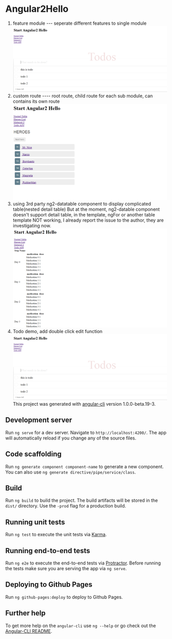 # Angular2Hello
1. feature module --- seperate different features to single module
![Create different feature module](https://github.com/penndai/ng2-vscode/blob/master/screenshots/Todo.PNG "Seperate different modules")
2. custom route ---- root route, child route
   for each sub module, can contains its own route
![custom route for Hero List and Edit detail](https://github.com/penndai/ng2-vscode/blob/master/screenshots/custom-route.PNG "Custom route")
3. using 3rd party ng2-datatable component to display complicated table(nested detail table)
   But at the moment, ng2-datable component doesn't support detail table, in the template, ngFor or another table template NOT working,
   I already report the issue to the author, they are investigating now.
![nested table](https://github.com/penndai/ng2-vscode/blob/master/screenshots/nestedtable.PNG "Nested table")
4. Todo demo, add double click edit function
![todo item](https://github.com/penndai/ng2-vscode/blob/master/screenshots/Todo.PNG "Double click edit todo item")
This project was generated with [angular-cli](https://github.com/angular/angular-cli) version 1.0.0-beta.19-3.

## Development server
Run `ng serve` for a dev server. Navigate to `http://localhost:4200/`. The app will automatically reload if you change any of the source files.

## Code scaffolding

Run `ng generate component component-name` to generate a new component. You can also use `ng generate directive/pipe/service/class`.

## Build

Run `ng build` to build the project. The build artifacts will be stored in the `dist/` directory. Use the `-prod` flag for a production build.

## Running unit tests

Run `ng test` to execute the unit tests via [Karma](https://karma-runner.github.io).

## Running end-to-end tests

Run `ng e2e` to execute the end-to-end tests via [Protractor](http://www.protractortest.org/).
Before running the tests make sure you are serving the app via `ng serve`.

## Deploying to Github Pages

Run `ng github-pages:deploy` to deploy to Github Pages.

## Further help

To get more help on the `angular-cli` use `ng --help` or go check out the [Angular-CLI README](https://github.com/angular/angular-cli/blob/master/README.md).
